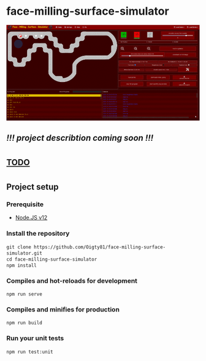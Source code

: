 # face-milling-surface-simulator

![](./pagedemo.gif)

## ***!!! project describtion coming soon !!!***
# 
## [TODO](TODO.md)
# 
## Project setup

### Prerequisite

- [Node.JS v12](https://nodejs.org/download/release/v12.8.0/)

### Install the repository
```
git clone https://github.com/Oigty81/face-milling-surface-simulator.git
cd face-milling-surface-simulator
npm install
```

### Compiles and hot-reloads for development
```
npm run serve
```

### Compiles and minifies for production
```
npm run build
```

### Run your unit tests
```
npm run test:unit
```

# 
